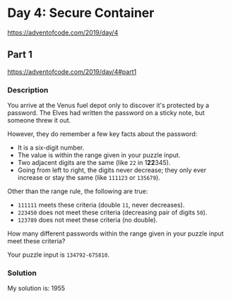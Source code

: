 # Day 4: Secure Container
https://adventofcode.com/2019/day/4

## Part 1
https://adventofcode.com/2019/day/4#part1

### Description
You arrive at the Venus fuel depot only to discover it's protected by a password. The Elves had written the password on a sticky note, but someone threw it out.

However, they do remember a few key facts about the password:
* It is a six-digit number.
* The value is within the range given in your puzzle input.
* Two adjacent digits are the same (like `22` in 1**22**345).
* Going from left to right, the digits never decrease; they only ever increase or stay the same (like `111123` or `135679`).

Other than the range rule, the following are true:
* `111111` meets these criteria (double `11`, never decreases).
* `223450` does not meet these criteria (decreasing pair of digits `50`).
* `123789` does not meet these criteria (no double).

How many different passwords within the range given in your puzzle input meet these criteria?

Your puzzle input is `134792-675810`.


### Solution
My solution is: 1955

